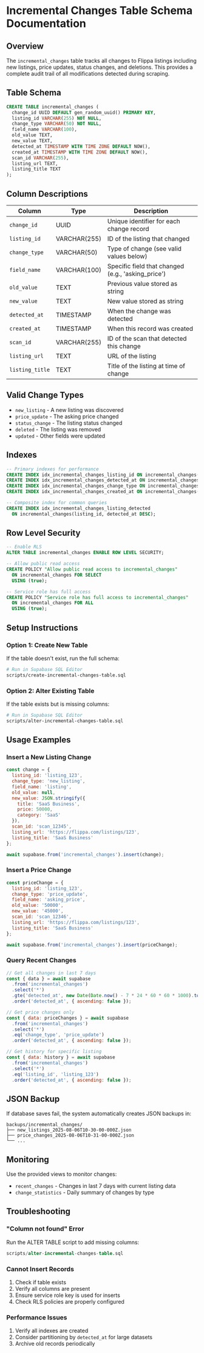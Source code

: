 # Incremental Changes Table Schema Documentation

## Overview

The `incremental_changes` table tracks all changes to Flippa listings including new listings, price updates, status changes, and deletions. This provides a complete audit trail of all modifications detected during scraping.

## Table Schema

```sql
CREATE TABLE incremental_changes (
  change_id UUID DEFAULT gen_random_uuid() PRIMARY KEY,
  listing_id VARCHAR(255) NOT NULL,
  change_type VARCHAR(50) NOT NULL,
  field_name VARCHAR(100),
  old_value TEXT,
  new_value TEXT,
  detected_at TIMESTAMP WITH TIME ZONE DEFAULT NOW(),
  created_at TIMESTAMP WITH TIME ZONE DEFAULT NOW(),
  scan_id VARCHAR(255),
  listing_url TEXT,
  listing_title TEXT
);
```

## Column Descriptions

| Column | Type | Description |
|--------|------|-------------|
| `change_id` | UUID | Unique identifier for each change record |
| `listing_id` | VARCHAR(255) | ID of the listing that changed |
| `change_type` | VARCHAR(50) | Type of change (see valid values below) |
| `field_name` | VARCHAR(100) | Specific field that changed (e.g., 'asking_price') |
| `old_value` | TEXT | Previous value stored as string |
| `new_value` | TEXT | New value stored as string |
| `detected_at` | TIMESTAMP | When the change was detected |
| `created_at` | TIMESTAMP | When this record was created |
| `scan_id` | VARCHAR(255) | ID of the scan that detected this change |
| `listing_url` | TEXT | URL of the listing |
| `listing_title` | TEXT | Title of the listing at time of change |

## Valid Change Types

- `new_listing` - A new listing was discovered
- `price_update` - The asking price changed
- `status_change` - The listing status changed
- `deleted` - The listing was removed
- `updated` - Other fields were updated

## Indexes

```sql
-- Primary indexes for performance
CREATE INDEX idx_incremental_changes_listing_id ON incremental_changes(listing_id);
CREATE INDEX idx_incremental_changes_detected_at ON incremental_changes(detected_at);
CREATE INDEX idx_incremental_changes_change_type ON incremental_changes(change_type);
CREATE INDEX idx_incremental_changes_created_at ON incremental_changes(created_at DESC);

-- Composite index for common queries
CREATE INDEX idx_incremental_changes_listing_detected 
  ON incremental_changes(listing_id, detected_at DESC);
```

## Row Level Security

```sql
-- Enable RLS
ALTER TABLE incremental_changes ENABLE ROW LEVEL SECURITY;

-- Allow public read access
CREATE POLICY "Allow public read access to incremental_changes" 
  ON incremental_changes FOR SELECT 
  USING (true);

-- Service role has full access
CREATE POLICY "Service role has full access to incremental_changes" 
  ON incremental_changes FOR ALL 
  USING (true);
```

## Setup Instructions

### Option 1: Create New Table
If the table doesn't exist, run the full schema:
```bash
# Run in Supabase SQL Editor
scripts/create-incremental-changes-table.sql
```

### Option 2: Alter Existing Table
If the table exists but is missing columns:
```bash
# Run in Supabase SQL Editor
scripts/alter-incremental-changes-table.sql
```

## Usage Examples

### Insert a New Listing Change
```javascript
const change = {
  listing_id: 'listing_123',
  change_type: 'new_listing',
  field_name: 'listing',
  old_value: null,
  new_value: JSON.stringify({
    title: 'SaaS Business',
    price: 50000,
    category: 'SaaS'
  }),
  scan_id: 'scan_12345',
  listing_url: 'https://flippa.com/listings/123',
  listing_title: 'SaaS Business'
};

await supabase.from('incremental_changes').insert(change);
```

### Insert a Price Change
```javascript
const priceChange = {
  listing_id: 'listing_123',
  change_type: 'price_update',
  field_name: 'asking_price',
  old_value: '50000',
  new_value: '45000',
  scan_id: 'scan_12346',
  listing_url: 'https://flippa.com/listings/123',
  listing_title: 'SaaS Business'
};

await supabase.from('incremental_changes').insert(priceChange);
```

### Query Recent Changes
```javascript
// Get all changes in last 7 days
const { data } = await supabase
  .from('incremental_changes')
  .select('*')
  .gte('detected_at', new Date(Date.now() - 7 * 24 * 60 * 60 * 1000).toISOString())
  .order('detected_at', { ascending: false });

// Get price changes only
const { data: priceChanges } = await supabase
  .from('incremental_changes')
  .select('*')
  .eq('change_type', 'price_update')
  .order('detected_at', { ascending: false });

// Get history for specific listing
const { data: history } = await supabase
  .from('incremental_changes')
  .select('*')
  .eq('listing_id', 'listing_123')
  .order('detected_at', { ascending: false });
```

## JSON Backup

If database saves fail, the system automatically creates JSON backups in:
```
backups/incremental_changes/
├── new_listings_2025-08-06T10-30-00-000Z.json
├── price_changes_2025-08-06T10-31-00-000Z.json
└── ...
```

## Monitoring

Use the provided views to monitor changes:
- `recent_changes` - Changes in last 7 days with current listing data
- `change_statistics` - Daily summary of changes by type

## Troubleshooting

### "Column not found" Error
Run the ALTER TABLE script to add missing columns:
```sql
scripts/alter-incremental-changes-table.sql
```

### Cannot Insert Records
1. Check if table exists
2. Verify all columns are present
3. Ensure service role key is used for inserts
4. Check RLS policies are properly configured

### Performance Issues
1. Verify all indexes are created
2. Consider partitioning by `detected_at` for large datasets
3. Archive old records periodically